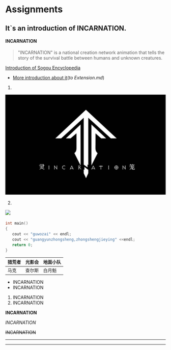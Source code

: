 # Assignments
## It`s an introduction of INCARNATION.
#### INCARNATION

>"INCARNATION" is a national creation network animation that tells the story of the survival battle between humans and unknown creatures.

[Introduction of Sogou Encyclopedia](https://baike.sogou.com/v182431143.htm?fromTitle=%E7%81%B5%E7%AC%BC)

* [More introduction about it](/Extension.md)(*to Extension.md*)

1.

![](/INCARNATION.jpeg 'INCARNATION')

2.

![](http://5b0988e595225.cdn.sohucs.com/images/20190925/d0546c5b0cf343e594ca9185039908f2.png)

 ```C
int main() 
{
    cout << "guwozai" << endl;
    cout << "guangyunzhongsheng,zhongshengjieying" <<endl;
    return 0;
}
 ```
 

| 猎荒者 | 光影会 | 地面小队 |  
|  ----  |  ----  |   ----  |
|  马克  | 查尔斯 |  白月魁  |


* INCARNATION
* INCARNATION

1. INCARNATION
2. INCARNATION

**INCARNATION**

*INCARNATION*

~~INCARNATION~~

------------------

------------------
